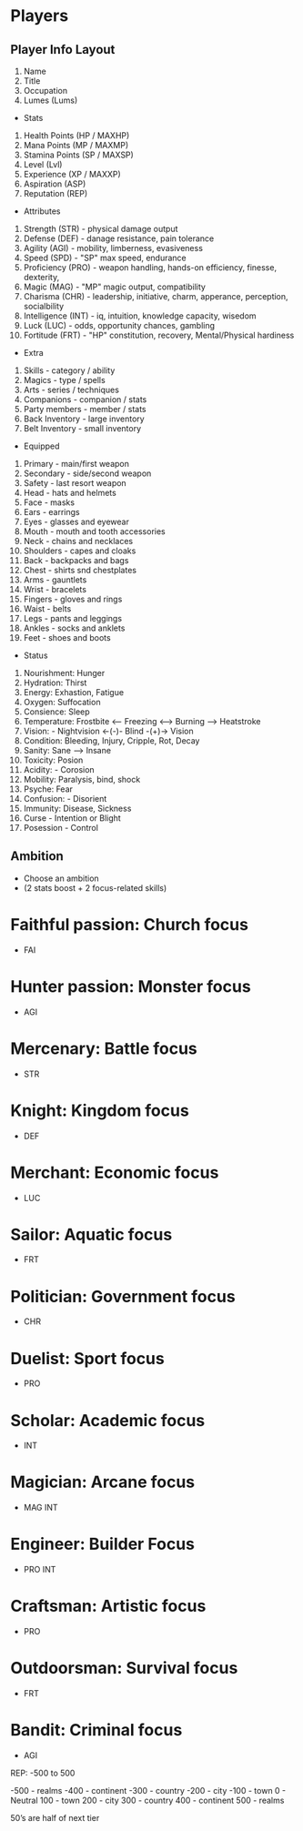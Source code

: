 # Players

## Player Info Layout
1. Name
1. Title
1. Occupation
1. Lumes (Lums)

- Stats
1. Health Points (HP / MAXHP)
1. Mana Points (MP / MAXMP)
1. Stamina Points (SP / MAXSP)
1. Level (Lvl)
1. Experience (XP / MAXXP)
1. Aspiration (ASP)
1. Reputation (REP)

- Attributes
1. Strength (STR) - physical damage output
1. Defense (DEF) - danage resistance, pain tolerance
1. Agility (AGI) - mobility, limberness, evasiveness
1. Speed (SPD) - "SP" max speed, endurance 
1. Proficiency (PRO) - weapon handling, hands-on efficiency, finesse, dexterity, 
1. Magic (MAG) - "MP" magic output, compatibility
1. Charisma (CHR) - leadership, initiative, charm, apperance, perception, socialbility
1. Intelligence (INT) - iq, intuition, knowledge capacity, wisedom
1. Luck (LUC) - odds, opportunity chances, gambling
1. Fortitude (FRT) - "HP" constitution, recovery, Mental/Physical hardiness

- Extra
1. Skills - category / ability
1. Magics - type / spells
1. Arts - series / techniques
1. Companions - companion / stats
1. Party members - member / stats
1. Back Inventory - large inventory
1. Belt Inventory - small inventory

- Equipped
1. Primary - main/first weapon
1. Secondary - side/second weapon
1. Safety - last resort weapon 
1. Head - hats and helmets
1. Face - masks
1. Ears - earrings
1. Eyes - glasses and eyewear
1. Mouth - mouth and tooth accessories
1. Neck - chains and necklaces
1. Shoulders - capes and cloaks
1. Back - backpacks and bags
1. Chest - shirts snd chestplates
1. Arms - gauntlets
1. Wrist - bracelets
1. Fingers - gloves and rings
1. Waist - belts
1. Legs - pants and leggings
1. Ankles - socks and anklets
1. Feet - shoes and boots

- Status
1. Nourishment: Hunger
1. Hydration: Thirst
1. Energy: Exhastion, Fatigue
1. Oxygen: Suffocation
1. Consience: Sleep
1. Temperature: Frostbite <-- Freezing <--> Burning --> Heatstroke
1. Vision: - Nightvision <-(-)- Blind -(+)-> Vision
1. Condition: Bleeding, Injury, Cripple, Rot, Decay
1. Sanity: Sane --> Insane
1. Toxicity: Posion
1. Acidity: - Corosion
1. Mobility: Paralysis, bind, shock
1. Psyche: Fear
1. Confusion: - Disorient
1. Immunity: Disease, Sickness
1. Curse - Intention or Blight
1. Posession - Control

## Ambition
- Choose an ambition
- (2 stats boost + 2 focus-related skills)

# Faithful passion: Church focus
- FAI

# Hunter passion: Monster focus
- AGI

# Mercenary: Battle focus
- STR

# Knight: Kingdom focus
- DEF

# Merchant: Economic focus
- LUC

# Sailor: Aquatic focus
- FRT

# Politician: Government focus
- CHR

# Duelist: Sport focus
- PRO

# Scholar: Academic focus
- INT

# Magician: Arcane focus
- MAG INT

# Engineer: Builder Focus
- PRO INT

# Craftsman: Artistic focus
- PRO

# Outdoorsman: Survival focus
- FRT

# Bandit: Criminal focus
- AGI

REP: -500 to 500

-500 - realms
-400 - continent
-300 - country
-200 - city
-100 - town
0 - Neutral
100 - town
200 - city
300 - country
400 - continent
500 - realms


50’s are half of next tier